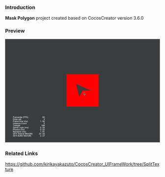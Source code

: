 ### Introduction
**Mask Polygon** project created based on CocosCreator version 3.6.0

### Preview
![image](../../../gif/202203/2022032021.gif)

### Related Links
https://github.com/kirikayakazuto/CocosCreator_UIFrameWork/tree/SplitTexture
